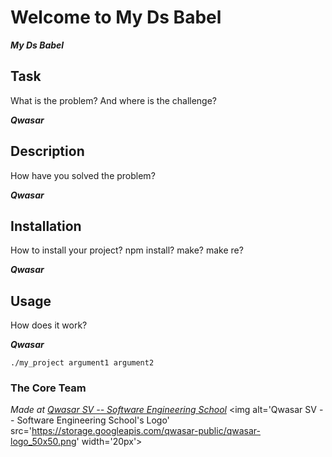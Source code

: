 # Welcome to My Ds Babel
***My Ds Babel***


## Task
What is the problem? And where is the challenge?


***Qwasar***


## Description
How have you solved the problem?


***Qwasar***


## Installation
How to install your project? npm install? make? make re?


***Qwasar***


## Usage
How does it work?


***Qwasar***

```
./my_project argument1 argument2
```

### The Core Team


<span><i>Made at <a href='https://qwasar.io'>Qwasar SV -- Software Engineering School</a></i></span>
<span><img alt='Qwasar SV -- Software Engineering School's Logo' src='https://storage.googleapis.com/qwasar-public/qwasar-logo_50x50.png' width='20px'></span>
